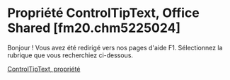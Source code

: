 
# Propriété ControlTipText, Office Shared [fm20.chm5225024]

Bonjour ! Vous avez été redirigé vers nos pages d'aide F1. Sélectionnez la rubrique que vous recherchiez ci-dessous.

[ControlTipText, propriété](http://msdn.microsoft.com/library/879e93e6-7646-1707-ff43-1b66882da4cd%28Office.15%29.aspx)
